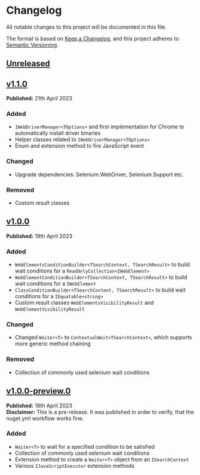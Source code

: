 # Changelog
All notable changes to this project will be documented in this file.

The format is based on [Keep a Changelog](https://keepachangelog.com/en/1.0.0/),
and this project adheres to [Semantic Versioning](https://semver.org/spec/v2.0.0.html).

## [Unreleased](https://github.com/maik-hasler/SeleniumSharper/compare/v1.1.0...HEAD)

## [v1.1.0](https://github.com/maik-hasler/SeleniumSharper/releases/tag/v1.1.0)
**Published:** 21th April 2023
### Added
- `IWebDriverManager<TOptions>` and first implementation for Chrome to automatically install driver binaries
- Helper classes related to `IWebDriverManager<TOptions>`
- Enum and extension method to fire JavaScript event
### Changed
- Upgrade dependencies: Selenium.WebDriver, Selenium.Support etc.
### Removed
- Custom result classes

## [v1.0.0](https://github.com/maik-hasler/SeleniumSharper/releases/tag/v1.0.0)
**Published:** 19th April 2023
### Added
- `WebElementsConditionBuilder<TSearchContext, TSearchResult>` to build wait conditions for a `ReadOnlyCollection<IWebElement>`
- `WebElementConditionBuilder<TSearchContext, TSearchResult>` to build wait conditions for a `IWebElement`
- `ClassConditionBuilder<TSearchContext, TSearchResult>` to build wait conditions for a `IEquatable<string>`
- Custom result classes `WebElementsVisibilityResult` and `WebElementVisibilityResult`
### Changed
- Changed `Waiter<T>` to `ContextualWait<TSearchContext>`, which supports more generic method chaining
### Removed
- Collection of commonly used selenium wait conditions

## [v1.0.0-preview.0](https://github.com/maik-hasler/SeleniumSharper/releases/tag/v1.0.0-preview.0)
**Published:** 18th April 2023
<br />
**Disclaimer:** This is a pre-release. It was published in order to verify, that the nuget.yml workflow works fine.
### Added
- `Waiter<T>` to wait for a specified condition to be satisfied
- Collection of commonly used selenium wait conditions
- Extension method to create a `Waiter<T>` object from an `ISearchContext`
- Various `IJavaScriptExecutor` extension methods
